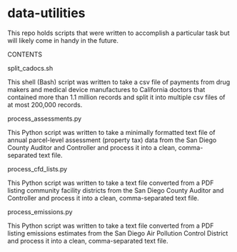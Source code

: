 # data-utilities
This repo holds scripts that were written to accomplish a particular task but will likely come in handy in the future.

CONTENTS

split_cadocs.sh

This shell (Bash) script was written to take a csv file of payments from drug makers and medical device manufactures to California doctors that contained more than 1.1 million records and split it into multiple csv files of at most 200,000 records.

process_assessments.py

This Python script was written to take a minimally formatted text file of annual parcel-level assessment (property tax) data from the San Diego County Auditor and Controller and process it into a clean, comma-separated text file.

process_cfd_lists.py

This Python script was written to take a text file converted from a PDF listing community facility districts from the San Diego County Auditor and Controller and process it into a clean, comma-separated text file.

process_emissions.py

This Python script was written to take a text file converted from a PDF listing emissions estimates from the San Diego Air Pollution Control District and process it into a clean, comma-separated text file.
